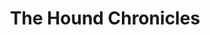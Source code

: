 ---
title: The Hound Chronicles
label: Shrimper
year: 1992
band:
    - John Darnielle
songs:
    - The Garden Song
    - Going to Wisconsin
    - Spilling Toward Alpha
    - Alpha Negative
    - Torch Song
    - שקט (Be Quiet)
    - The Cow Song
    - (Untitled)
    - Going to Chino
    - Standard Bitter Love Song #4
    - Going to Mexico
    - Lab Rat Blues
    - Going to Kansas
    - The Water Song
    - Going to Spain
    - Keep It on Your Mind
---